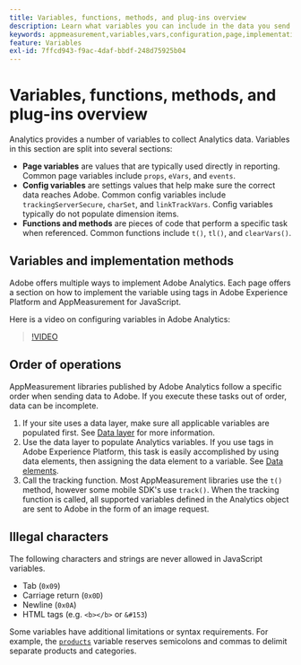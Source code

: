 ```yaml
---
title: Variables, functions, methods, and plug-ins overview
description: Learn what variables you can include in the data you send to Adobe to improve reporting.
keywords: appmeasurement,variables,vars,configuration,page,implementation
feature: Variables
exl-id: 7ffcd943-f9ac-4daf-bbdf-248d75925b04
---
```

# Variables, functions, methods, and plug-ins overview

Analytics provides a number of variables to collect Analytics data. Variables in this section are split into several sections:

* **Page variables** are values that are typically used directly in reporting. Common page variables include `props`, `eVars`, and `events`.
* **Config variables** are settings values that help make sure the correct data reaches Adobe. Common config variables include `trackingServerSecure`, `charSet`, and `linkTrackVars`. Config variables typically do not populate dimension items.
* **Functions and methods** are pieces of code that perform a specific task when referenced. Common functions include `t()`, `tl()`, and `clearVars()`.

## Variables and implementation methods

Adobe offers multiple ways to implement Adobe Analytics. Each page offers a section on how to implement the variable using tags in Adobe Experience Platform and AppMeasurement for JavaScript.

Here is a video on configuring variables in Adobe Analytics:

>[!VIDEO](https://video.tv.adobe.com/v/28755/?quality=12)

## Order of operations

AppMeasurement libraries published by Adobe Analytics follow a specific order when sending data to Adobe. If you execute these tasks out of order, data can be incomplete.

1. If your site uses a data layer, make sure all applicable variables are populated first. See [Data layer](../prepare/data-layer.md) for more information.
2. Use the data layer to populate Analytics variables. If you use tags in Adobe Experience Platform, this task is easily accomplished by using data elements, then assigning the data element to a variable. See [Data elements](https://experienceleague.adobe.com/docs/experience-platform/tags/ui/data-elements.html).
3. Call the tracking function. Most AppMeasurement libraries use the `t()` method, however some mobile SDK's use `track()`. When the tracking function is called, all supported variables defined in the Analytics object are sent to Adobe in the form of an image request.

## Illegal characters

The following characters and strings are never allowed in JavaScript variables.

* Tab (`0x09`)
* Carriage return (`0x0D`)
* Newline (`0x0A`)
* HTML tags (e.g. `<b></b>` or `&#153`)

Some variables have additional limitations or syntax requirements. For example, the [`products`](page-vars/products.md) variable reserves semicolons and commas to delimit separate products and categories.
